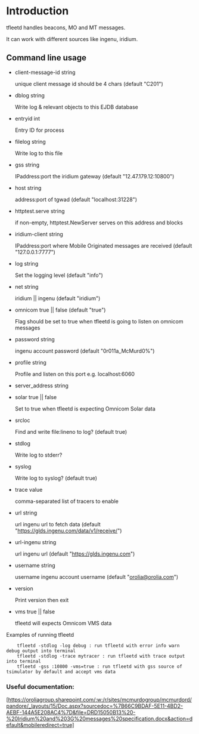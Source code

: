 # Introduction
tfleetd handles beacons, MO and MT messages.

It can work with different sources like ingenu, iridium.

## Command line usage
- client-message-id string

    unique client message id should be 4 chars (default "C201")
- dblog string

    Write log & relevant objects to this EJDB database
- entryid int

    Entry ID for process
- filelog string

    Write log to this file
- gss string

    IPaddress:port the iridium gateway (default "12.47.179.12:10800")
- host string

    address:port of tgwad (default "localhost:31228")
- httptest.serve string

    if non-empty, httptest.NewServer serves on this address and blocks
- iridium-client string

    IPaddress:port where Mobile Originated messages are received (default "127.0.0.1:7777")
- log string

    Set the logging level (default "info")
- net string

    iridium || ingenu (default "iridium")
- omnicom true || false (default "true")

    Flag should be set to true when tfleetd is going to listen on omnicom messages
- password string

    <password> ingenu account password (default "0r011a_McMurd0%")
- profile string

    Profile and listen on this port e.g. localhost:6060
- server_address string

- solar true || false

    Set to true when tfleetd is expecting Omnicom Solar data
- srcloc

    Find and write file:lineno to log? (default true)
- stdlog

    Write log to stderr?
- syslog

    Write log to syslog? (default true)
- trace value

    comma-separated list of tracers to enable
- url string

    url ingenu url to fetch data (default "https://glds.ingenu.com/data/v1/receive/")
- url-ingenu string

    url ingenu url (default "https://glds.ingenu.com")
- username string

    username ingenu account username (default "orolia@orolia.com")
- version

    Print version then exit
- vms true || false

    tfleetd will expects Omnicom VMS data

Examples of running tfleetd
```
    tfleetd -stdlog -log debug : run tfleetd with error info warn debug output into terminal
    tfleetd -stdlog -trace mytracer : run tfleetd with trace output into terminal
    tfleetd -gss :10800 -vms=true : run tfleetd with gss source of tsimulator by default and accept vms data
```

### Useful documentation:
[https://oroliagroup.sharepoint.com/:w:/r/sites/mcmurdogroup/mcmurdord/pandore/_layouts/15/Doc.aspx?sourcedoc=%7B66C9BDAF-5E11-4BD2-AEBF-144A5E208AC4%7D&file=DRD15050B13%20-%20Iridium%20and%203G%20messages%20specification.docx&action=default&mobileredirect=true]

